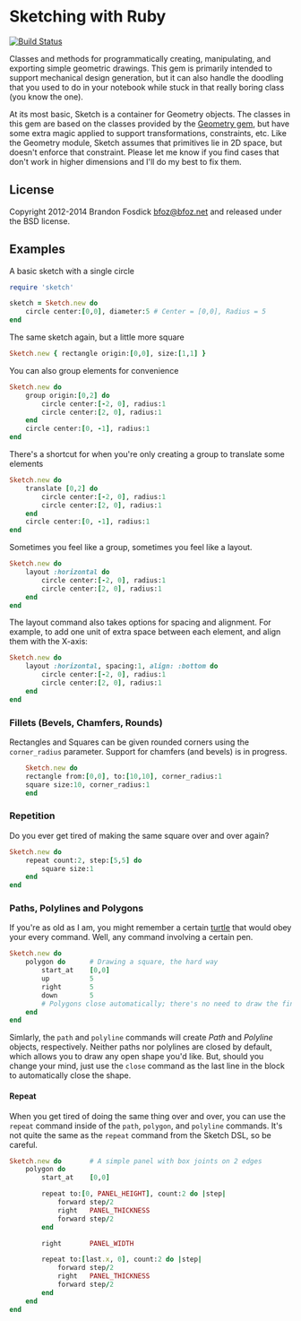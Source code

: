 Sketching with Ruby
===================

[![Build Status](https://travis-ci.org/bfoz/sketch.png)](https://travis-ci.org/bfoz/sketch)

Classes and methods for programmatically creating, manipulating, and exporting 
simple geometric drawings. This gem is primarily intended to support mechanical
design generation, but it can also handle the doodling that you used to do in 
your notebook while stuck in that really boring class (you know the one).

At its most basic, Sketch is a container for Geometry objects. The classes in 
this gem are based on the classes provided by the [Geometry gem](https://github.com/bfoz/geometry), but have some
extra magic applied to support transformations, constraints, etc. Like the 
Geometry module, Sketch assumes that primitives lie in 2D space, but doesn't 
enforce that constraint. Please let me know if you find cases that don't work in
higher dimensions and I'll do my best to fix them.

License
-------

Copyright 2012-2014 Brandon Fosdick <bfoz@bfoz.net> and released under the BSD license.

Examples
--------

A basic sketch with a single circle

```ruby
require 'sketch'

sketch = Sketch.new do
    circle center:[0,0], diameter:5	# Center = [0,0], Radius = 5
end
```

The same sketch again, but a little more square

```ruby
Sketch.new { rectangle origin:[0,0], size:[1,1] }
```

You can also group elements for convenience

```ruby
Sketch.new do
    group origin:[0,2] do
        circle center:[-2, 0], radius:1
        circle center:[2, 0], radius:1
    end
    circle center:[0, -1], radius:1
end
```

There's a shortcut for when you're only creating a group to translate some elements

```ruby
Sketch.new do
    translate [0,2] do
        circle center:[-2, 0], radius:1
        circle center:[2, 0], radius:1
    end
    circle center:[0, -1], radius:1
end
```

Sometimes you feel like a group, sometimes you feel like a layout.

```ruby
Sketch.new do
    layout :horizontal do
        circle center:[-2, 0], radius:1
        circle center:[2, 0], radius:1
    end
end
```

The layout command also takes options for spacing and alignment. For example, to add one unit of extra space between each element, and align them with the X-axis:

```ruby
Sketch.new do
    layout :horizontal, spacing:1, align: :bottom do
        circle center:[-2, 0], radius:1
        circle center:[2, 0], radius:1
    end
end
```

### Fillets (Bevels, Chamfers, Rounds)

Rectangles and Squares can be given rounded corners using the `corner_radius` parameter. Support for chamfers (and bevels) is in progress.

```ruby
    Sketch.new do
	rectangle from:[0,0], to:[10,10], corner_radius:1
	square size:10, corner_radius:1
    end
```

### Repetition
Do you ever get tired of making the same square over and over again?

```ruby
Sketch.new do
    repeat count:2, step:[5,5] do
        square size:1
    end
end
```

### Paths, Polylines and Polygons
If you're as old as I am, you might remember a certain [turtle](http://en.wikipedia.org/wiki/Turtle_graphics)
that would obey your every command. Well, any command involving a certain pen.

```ruby
Sketch.new do
    polygon do      # Drawing a square, the hard way
        start_at    [0,0]
        up          5
        right       5
        down        5
        # Polygons close automatically; there's no need to draw the final line
    end
end
```

Simlarly, the `path` and `polyline` commands will create _Path_ and _Polyline_
objects, respectively. Neither paths nor polylines are closed by default, which
allows you to draw any open shape you'd like. But, should you change your mind,
just use the `close` command as the last line in the block to automatically
close the shape.

#### Repeat
When you get tired of doing the same thing over and over, you can use the
`repeat` command inside of the `path`, `polygon`, and `polyline` commands.
It's not quite the same as the `repeat` command from the Sketch DSL, so be careful.

```ruby
Sketch.new do	    # A simple panel with box joints on 2 edges
    polygon do
        start_at    [0,0]

        repeat to:[0, PANEL_HEIGHT], count:2 do |step|
            forward step/2
            right   PANEL_THICKNESS
            forward step/2
        end

        right       PANEL_WIDTH

        repeat to:[last.x, 0], count:2 do |step|
            forward step/2
            right   PANEL_THICKNESS
            forward step/2
        end
    end
end
```